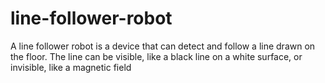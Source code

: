 # line-follower-robot
A line follower robot is a device that can detect and follow a line drawn on the floor. The line can be visible, like a black line on a white surface, or invisible, like a magnetic field
